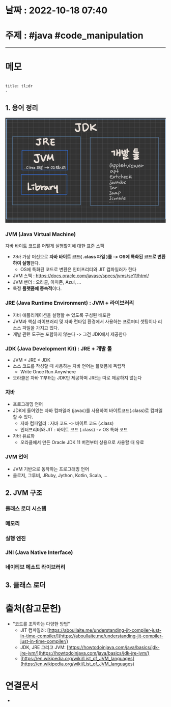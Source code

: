 # 날짜 : 2022-10-18 07:40

# 주제 : #java #code_manipulation
----
# 메모

```toc
```

```ad-note
title: tl;dr
- 
```


## 1. 용어 정리 
![](../img/IMG_9BB70C6FE328-1.jpeg)
### JVM (Java Virtual Machine)
자바 바이트 코드를 어떻게 실행할지에 대한 표준 스팩
- 자바 가상 머신으로 **자바 바이트 코드( .class 파일 )를 -> OS에 특화된 코드로 변환하여 실행**한다.
	- OS에 특화된 코드로 변환은 인터프리터와 JIT 컴파일러가 한다
- JVM 스팩 : https://docs.oracle.com/javase/specs/jvms/se11/html/
- JVM 밴더 : 오라클, 아마존, Azul, ...
- 특정 **플랫폼에 종속적**이다.

### JRE (Java Runtime Environment) : JVM + 라이브러리
- 자바 애플리케이션을 실행할 수 있도록 구성된 배포판
- JVM과 핵심 라이브러리 및 자바 런타임 환경에서 사용하는 프로퍼티 셋팅이나 리소스 파일을 가지고 있다.
- 개발 관련 도구는 포함하지 않는다 -> 그건 JDK에서 제공한다


### JDK (Java Development Kit) : JRE + 개발 툴
- JVM < JRE < JDK
- 소스 코드를 작성할 때 사용하는 자바 언어는 플랫폼에 독립적
	- Write Once Run Anywhere
- 오라클은 자바 11부터는 JDK만 제공하며 JRE는 따로 제공하지 않는다


### 자바
- 프로그래밍 언어
- JDK에 들어있는 자바 컴파일러 (javac)를 사용하여 바이트코드(.class)로 컴파일 할 수 있다. 
	- 자바 컴파일러 : 자바 코드 -> 바이트 코드 (.class)
	- 인터프리터와 JIT : 바이트 코드 (.class) -> OS 특화 코드
- 자바 유료화
	- 오라클에서 만든 Oracle JDK 11 버전부터 상용으로 사용할 때 유료


### JVM 언어
- JVM 기반으로 동작하는 프로그래밍 언어
- 클로저, 그루비, JRuby, Jython, Kotlin, Scala, ...


## 2. JVM 구조
### 클래스 로더 시스템

### 메모리

### 실행 엔진

### JNI (Java Native Interface)

### 네이티브 메소드 라이브러리


## 3. 클래스 로더 



# 출처(참고문헌)
- "코드를 조작하는 다양한 방법"
	-   JIT 컴파일러: [https://aboullaite.me/understanding-jit-compiler-just-in-time-compiler/](https://aboullaite.me/understanding-jit-compiler-just-in-time-compiler/)
	-   JDK, JRE 그리고 JVM: [https://howtodoinjava.com/java/basics/jdk-jre-jvm/](https://howtodoinjava.com/java/basics/jdk-jre-jvm/)
	-   [https://en.wikipedia.org/wiki/List_of_JVM_languages](https://en.wikipedia.org/wiki/List_of_JVM_languages)


# 연결문서
- 
